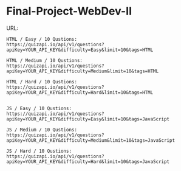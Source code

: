# Final-Project-WebDev-II

URL:

    HTML / Easy / 10 Qustions:
    https://quizapi.io/api/v1/questions?apiKey=YOUR_API_KEY&difficulty=Easy&limit=10&tags=HTML

    HTML / Medium / 10 Qustions:
    https://quizapi.io/api/v1/questions?apiKey=YOUR_API_KEY&difficulty=Medium&limit=10&tags=HTML

    HTML / Hard / 10 Qustions:
    https://quizapi.io/api/v1/questions?apiKey=YOUR_API_KEY&difficulty=Hard&limit=10&tags=HTML


    JS / Easy / 10 Qustions:
    https://quizapi.io/api/v1/questions?apiKey=YOUR_API_KEY&difficulty=Easy&limit=10&tags=JavaScript

    JS / Medium / 10 Qustions:
    https://quizapi.io/api/v1/questions?apiKey=YOUR_API_KEY&difficulty=Medium&limit=10&tags=JavaScript

    JS / Hard / 10 Qustions:
    https://quizapi.io/api/v1/questions?apiKey=YOUR_API_KEY&difficulty=Hard&limit=10&tags=JavaScript
